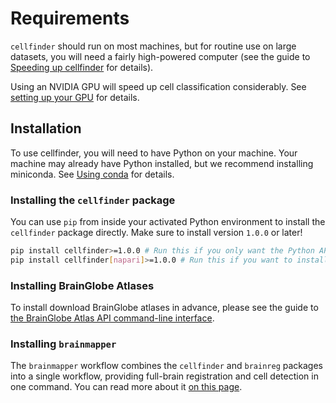# Requirements

`cellfinder` should run on most machines, but for routine use on large datasets, you will need a fairly high-powered computer (see the guide to [Speeding up cellfinder](/documentation/cellfinder/troubleshooting/speed-up) for details).

Using an NVIDIA GPU will speed up cell classification considerably.
See [setting up your GPU](/documentation/setting-up/gpu) for details.

## Installation

To use cellfinder, you will need to have Python on your machine.
Your machine may already have Python installed, but we recommend installing miniconda.
See [Using conda](/documentation/setting-up/conda) for details.

### Installing the `cellfinder` package

You can use `pip` from inside your activated Python environment to install the `cellfinder` package directly.
Make sure to install version `1.0.0` or later!

```bash
pip install cellfinder>=1.0.0 # Run this if you only want the Python API (for use in scripts)
pip install cellfinder[napari]>=1.0.0 # Run this if you want to install the API and the napari plugin
```

### Installing BrainGlobe Atlases

To install download BrainGlobe atlases in advance, please see the guide to [the BrainGlobe Atlas API command-line interface](/documentation/brainglobe-atlasapi/usage/command-line-interface).

### Installing `brainmapper`

The `brainmapper` workflow combines the `cellfinder` and `brainreg` packages into a single workflow, providing full-brain registration and cell detection in one command.
You can read more about it [on this page](../brainglobe-workflows/brainmapper/index.md).
